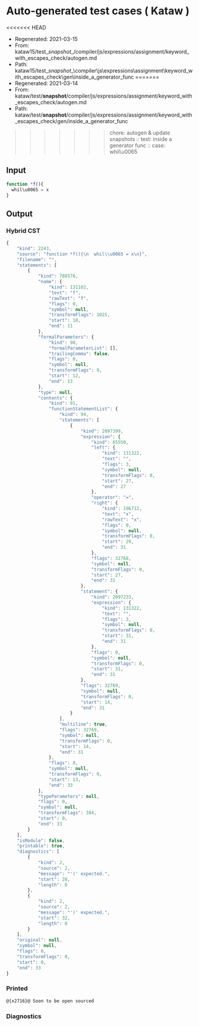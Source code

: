 # Auto-generated test cases ( Kataw )
<<<<<<< HEAD
- Regenerated: 2021-03-15
- From: kataw15/test\__snapshot__/compiler/js/expressions/assignment/keyword_with_escapes_check/autogen.md
- Path: kataw15/test\__snapshot__\compiler\js\expressions\assignment\keyword_with_escapes_check\gen\inside_a_generator_func
=======
- Regenerated: 2021-03-14
- From: kataw/test/__snapshot__/compiler/js/expressions/assignment/keyword_with_escapes_check/autogen.md
- Path: kataw/test/__snapshot__/compiler/js/expressions/assignment/keyword_with_escapes_check/gen/inside_a_generator_func
>>>>>>> chore: autogen & update snapshots
> :: test: inside a generator func
> :: case: whil\u0065
## Input

`````js
function *f(){
  whil\u0065 = x
}
`````

## Output

### Hybrid CST

```javascript
{
    "kind": 2243,
    "source": "function *f(){\n  whil\\u0065 = x\n}",
    "filename": "",
    "statements": [
        {
            "kind": 788576,
            "name": {
                "kind": 131102,
                "text": "f",
                "rawText": "f",
                "flags": 0,
                "symbol": null,
                "transformFlags": 1025,
                "start": 10,
                "end": 11
            },
            "formalParameters": {
                "kind": 90,
                "formalParameterList": [],
                "trailingComma": false,
                "flags": 0,
                "symbol": null,
                "transformFlags": 0,
                "start": 12,
                "end": 13
            },
            "type": null,
            "contents": {
                "kind": 91,
                "functionStatementList": {
                    "kind": 94,
                    "statements": [
                        {
                            "kind": 2097399,
                            "expression": {
                                "kind": 65550,
                                "left": {
                                    "kind": 131322,
                                    "text": "",
                                    "flags": 3,
                                    "symbol": null,
                                    "transformFlags": 0,
                                    "start": 27,
                                    "end": 27
                                },
                                "operator": "=",
                                "right": {
                                    "kind": 196712,
                                    "text": "x",
                                    "rawText": "x",
                                    "flags": 0,
                                    "symbol": null,
                                    "transformFlags": 0,
                                    "start": 29,
                                    "end": 31
                                },
                                "flags": 32768,
                                "symbol": null,
                                "transformFlags": 0,
                                "start": 27,
                                "end": 31
                            },
                            "statement": {
                                "kind": 2097233,
                                "expression": {
                                    "kind": 131322,
                                    "text": "",
                                    "flags": 3,
                                    "symbol": null,
                                    "transformFlags": 0,
                                    "start": 31,
                                    "end": 31
                                },
                                "flags": 0,
                                "symbol": null,
                                "transformFlags": 0,
                                "start": 31,
                                "end": 31
                            },
                            "flags": 32769,
                            "symbol": null,
                            "transformFlags": 0,
                            "start": 14,
                            "end": 31
                        }
                    ],
                    "multiline": true,
                    "flags": 32769,
                    "symbol": null,
                    "transformFlags": 0,
                    "start": 14,
                    "end": 31
                },
                "flags": 0,
                "symbol": null,
                "transformFlags": 0,
                "start": 13,
                "end": 33
            },
            "typeParameters": null,
            "flags": 0,
            "symbol": null,
            "transformFlags": 384,
            "start": 0,
            "end": 33
        }
    ],
    "isModule": false,
    "printable": true,
    "diagnostics": [
        {
            "kind": 2,
            "source": 2,
            "message": "'(' expected.",
            "start": 28,
            "length": 0
        },
        {
            "kind": 2,
            "source": 2,
            "message": "')' expected.",
            "start": 32,
            "length": 0
        }
    ],
    "original": null,
    "symbol": null,
    "flags": 0,
    "transformFlags": 0,
    "start": 0,
    "end": 33
}
```

### Printed

```javascript
@{x2716}@ Soon to be open sourced
```

### Diagnostics

```javascript

```

